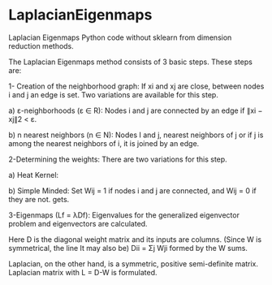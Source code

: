 # LaplacianEigenmaps
Laplacian Eigenmaps Python code without sklearn from dimension reduction methods.

The Laplacian Eigenmaps method consists of 3 basic steps. 
These steps are:

1- Creation of the neighborhood graph: If xi and xj are close, between nodes i and j
an edge is set. Two variations are available for this step.

a) ε-neighborhoods (ε ∈ R): Nodes i and j are connected by an edge if ∥xi − xj∥2 < ε.

b) n nearest neighbors (n ∈ N): Nodes I and j, nearest neighbors of j
or if j is among the nearest neighbors of i, it is joined by an edge.

2-Determining the weights: There are two variations for this step.

a) Heat Kernel:

b) Simple Minded: Set Wij = 1 if nodes i and j are connected, and Wij = 0 if they are not.
gets.

3-Eigenmaps (Lf = λDf): Eigenvalues ​​for the generalized eigenvector problem and
eigenvectors are calculated.

Here D is the diagonal weight matrix and its inputs are columns. (Since W is symmetrical, the line
It may also be) Dii = Σj Wji formed by the W sums.

Laplacian, on the other hand, is a symmetric, positive semi-definite matrix. Laplacian matrix with L = D-W
is formulated.
